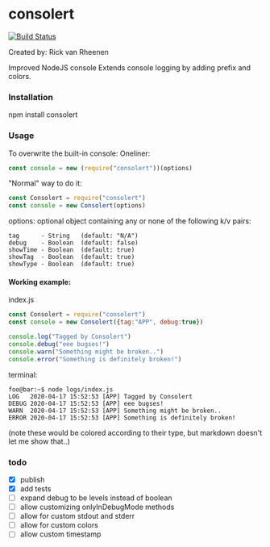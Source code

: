 # consolert
[![Build Status](https://travis-ci.org/rvrheenen/consolert.svg?branch=master)](https://travis-ci.org/rvrheenen/consolert)

Created by: Rick van Rheenen

Improved NodeJS console
Extends console logging by adding prefix and colors.


### Installation
npm install consolert

### Usage
To overwrite the built-in console:
Oneliner:
``` javascript
const console = new (require("consolert"))(options)
```

"Normal" way to do it:
``` javascript
const Consolert = require("consolert")
const console = new Consolert(options)
```

options: optional object containing any or none of the following k/v pairs: 
```
tag      - String   (default: "N/A")
debug    - Boolean  (default: false) 
showTime - Boolean  (default: true) 
showTag  - Boolean  (default: true) 
showType - Boolean  (default: true)
```

#### Working example:

index.js
``` javascript
const Consolert = require("consolert")
const console = new Consolert({tag:"APP", debug:true})

console.log("Tagged by Consolert")
console.debug("eee bugses!")
console.warn("Something might be broken..")
console.error("Something is definitely broken!")
```

terminal:
``` console
foo@bar:~$ node logs/index.js 
LOG   2020-04-17 15:52:53 [APP] Tagged by Consolert
DEBUG 2020-04-17 15:52:53 [APP] eee bugses!
WARN  2020-04-17 15:52:53 [APP] Something might be broken..
ERROR 2020-04-17 15:52:53 [APP] Something is definitely broken!
```
(note these would be colored according to their type, but markdown doesn't let me show that..)

### todo
- [x] publish
- [x] add tests
- [ ] expand debug to be levels instead of boolean
- [ ] allow customizing onlyInDebugMode methods
- [ ] allow for custom stdout and stderr
- [ ] allow for custom colors
- [ ] allow custom timestamp